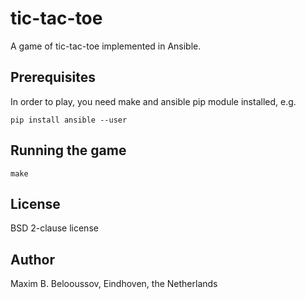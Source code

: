 # tic-tac-toe

A game of tic-tac-toe implemented in Ansible.

## Prerequisites

In order to play, you need make and ansible pip module installed, e.g.

`pip install ansible --user`

## Running the game

`make`

## License

BSD 2-clause license

## Author

Maxim B. Belooussov, Eindhoven, the Netherlands

